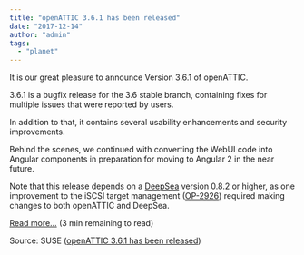 ```yaml
---
title: "openATTIC 3.6.1 has been released"
date: "2017-12-14"
author: "admin"
tags: 
  - "planet"
---
```


It is our great pleasure to announce Version 3.6.1 of openATTIC.

3.6.1 is a bugfix release for the 3.6 stable branch, containing fixes for multiple issues that were reported by users.

In addition to that, it contains several usability enhancements and security improvements.

Behind the scenes, we continued with converting the WebUI code into Angular components in preparation for moving to Angular 2 in the near future.

Note that this release depends on a [DeepSea](https://github.com/SUSE/DeepSea) version 0.8.2 or higher, as one improvement to the iSCSI target management ([OP-2926](https://tracker.openattic.org/browse/OP-2926)) required making changes to both openATTIC and DeepSea.

[Read more…](http://openattic.org/posts/openattic-361-has-been-released/) (3 min remaining to read)

Source: SUSE ([openATTIC 3.6.1 has been released](http://openattic.org/posts/openattic-361-has-been-released/))
